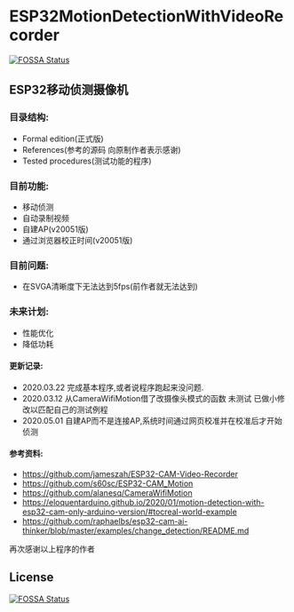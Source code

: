 # ESP32MotionDetectionWithVideoRecorder
[![FOSSA Status](https://app.fossa.com/api/projects/git%2Bgithub.com%2Fasjdf%2FESP32CAMmotion_detection.svg?type=shield)](https://app.fossa.com/projects/git%2Bgithub.com%2Fasjdf%2FESP32CAMmotion_detection?ref=badge_shield)

## ESP32移动侦测摄像机

### 目录结构:
- Formal edition(正式版)
- References(参考的源码 向原制作者表示感谢)
- Tested procedures(测试功能的程序)

### 目前功能:
- 移动侦测
- 自动录制视频
- 自建AP(v20051版)
- 通过浏览器校正时间(v20051版)

### 目前问题:
- 在SVGA清晰度下无法达到5fps(前作者就无法达到)

### 未来计划:
- 性能优化
- 降低功耗

#### 更新记录:
- 2020.03.22 完成基本程序,或者说程序跑起来没问题.
- 2020.03.12 从CameraWifiMotion借了改摄像头模式的函数 未测试 已做小修改以匹配自己的测试例程
- 2020.05.01 自建AP而不是连接AP,系统时间通过网页校准并在校准后才开始侦测

#### 参考资料:
- https://github.com/jameszah/ESP32-CAM-Video-Recorder
- https://github.com/s60sc/ESP32-CAM_Motion
- https://github.com/alanesq/CameraWifiMotion
- https://eloquentarduino.github.io/2020/01/motion-detection-with-esp32-cam-only-arduino-version/#tocreal-world-example
- https://github.com/raphaelbs/esp32-cam-ai-thinker/blob/master/examples/change_detection/README.md

再次感谢以上程序的作者

## License
[![FOSSA Status](https://app.fossa.com/api/projects/git%2Bgithub.com%2Fasjdf%2FESP32CAMmotion_detection.svg?type=large)](https://app.fossa.com/projects/git%2Bgithub.com%2Fasjdf%2FESP32CAMmotion_detection?ref=badge_large)